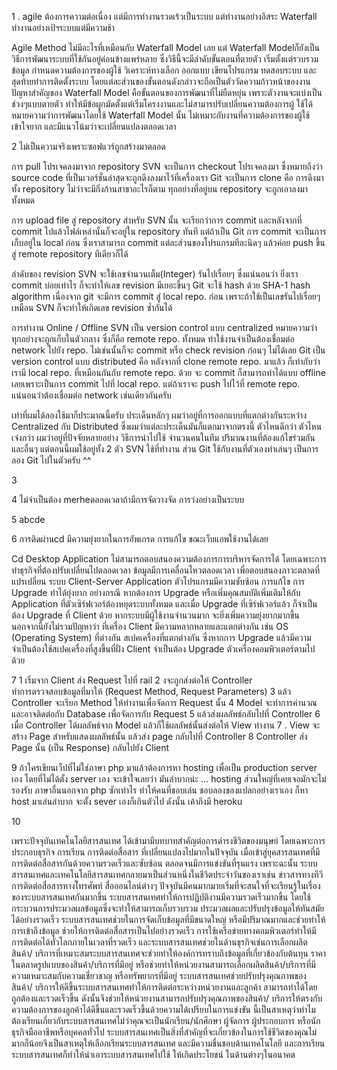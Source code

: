 1 . agile ต้องการความต่อเนื่อง แต่มีการทำงานรวดเร้วเป็นระบบ    แต่ทำงานอย่างอิสระ
  Waterfall ทำงานอย่างเป้ฯระบบแต่มีความช้า
     

 Agile Method ไม่มีอะไรที่เหมือนกับ Waterfall Model เลย แต่ Waterfall Modelก็ยังเป็นวิธีการพัฒนาระบบที่ใช้กันอยู่ค่อนข้างแพร่หลาย ซึ่งวิธีนี้จะมีลำดับขั้นตอนที่ตายตัว เริ่มตั้งแต่รวบรวมข้อมูล กำหนดความต้องการของผู้ใช้ วิเคราะห์ทางเลือก ออกแบบ เขียนโปรแกรม ทดสอบระบบ และสุดท้ายทำการติดตั้งระบบ โดยแต่ละส่วนของขั้นตอนดังกล่าวจะถือเป็นตัววัดความก้าวหน้าของงาน ปัญหาสำคัญของ Waterfall Model คือขั้นตอนของการพัฒนาที่ไม่ยืดหยุ่น เพราะตัวงานจะแบ่งเป็นช่วงๆแบบตายตัว ทำให้มีข้อผูกมัดตั้งแต่เริ่มโครงงานและไม่สามารปรับเปลี่ยนความต้องการผู้ ใช้ได้ หมายความว่าการพัฒนาโดยใช้ Waterfall Model นั้น ไม่เหมาะกับงานที่ความต้องการของผู้ใช้เข้าใจยาก และมีแนวโน้มว่าจะเปลี่ยนแปลงตลอดเวลา


2  ไม่เป็นความจริงเพราะซอฟแวร์ถูกสร้างมาตลอด 

การ pull โปรเจคลงมาจาก repository
SVN จะเป็นการ checkout โปรเจคลงมา ซึ่งหมายถึงว่า source code ที่เป็นเวอร์ชั่นล่าสุดจะถูกดึงลงมาไว้ที่เครื่องเรา
Git จะเป็นการ clone คือ การดึงมาทั้ง repository ไม่ว่าจะมีกิ่งก้านสาขาอะไรก็ตาม ทุกอย่างที่อยู่บน repository จะถูกเอาลงมาทั้งหมด

การ upload file สู่ repository
สำหรับ SVN นั้น จะเรียกว่าการ commit และหลังจากที่ commit ไปแล้วไฟล์เหล่านั้นก็จะอยู่ใน repository ทันที แต่ถ้าเป็น Git การ commit จะเป็นการเก็บอยู่ใน local ก่อน ซึ่งเราสามารถ commit แต่ละส่วนของโปรแกรมทีละนิดๆ แล้วค่อย push ขึ้นสู่ remote repository ทีเดียวก็ได้

ลำดับของ revision
SVN จะใช้เลขจำนวนเต็ม(Integer) รันไปเรื่อยๆ ซึ่งแน่นอนว่า ยิ่งเรา commit บ่อยเท่าไร ก็จะทำให้เลข revision มีเยอะขึ้นๆ
Git จะใช้ hash ด้วย SHA-1 hash algorithm เนื่องจาก git จะมีการ commit สู่ local repo. ก่อน เพราะถ้าใช้เป็นเลขรันไปเรื่อยๆเหมือน SVN ก็จะทำให้เกิดเลข revision ซ้ำกันได้


การทำงาน Online / Offline
SVN เป็น version control แบบ centralized หมายความว่า ทุกอย่างจะถูกเก็บในตัวกลาง ซึ่งก็คือ remote repo. ทั้งหมด ทำใช้งานจำเป็นต้องเชื่อมต่อ network ไปยัง repo. ไม่เช่นนั้นก็จะ commit หรือ check revision ก่อนๆ ไม่ได้เลย
Git เป็น version control แบบ distributed คือ หลังจากที่ clone remote repo. มาแล้ว ก็เท่ากับว่าเรามี local repo. ที่เหมือนกันกับ remote repo. ด้วย จะ commit ก็สามารถทำได้แบบ offline เลยเพราะเป็นการ commit ไปที่ local repo. แต่ถ้าเราจะ push ไปไว้ที่ remote repo. แน่นอนว่าต้องเชื่อมต่อ network เช่นเดียวกันครับ


เท่าที่ผมได้ลองใช้มาก็ประมาณนี้ครับ ประเด็นหลักๆ ผมว่าอยู่ที่การออกแบบที่แตกต่างกันระหว่าง Centralized กับ Distributed ซึ่งผมว่าแต่ละประเด็นมันก็แตกมาจากตรงนี้ ตัวไหนดีกว่า ตัวไหนเจ๋งกว่า ผมว่าอยู่ที่ปัจจัยหลายอย่าง วิธีการนำไปใช้ จำนวนคนในทีม ปริมาณงานที่ต้องแก้ไขร่วมกัน และอื่นๆ แต่ตอนนี้ผมใช้อยู่ทั้ง 2 ตัว SVN ใช้ที่ทำงาน ส่วน Git ใช้กับงานที่ตัวเองทำเล่นๆ เป็นการลอง Git ไปในตัวครับ ^^

3 


4 ไม่จำเป็นต้อง merheตลอดเวลาถ้ามีการจัดวางจัด การว่งอย่างเป็นระบบ

5  abcde

6
การติดผ่านcd มีความยุ่งยากในการอัพเกรด การแก้ไข ขณะเว็บแอพใช้งานได้เลย

Cd   Desktop Application ไม่สามารถตอบสนองความต้องการการบริหารจัดการได้ โดยเฉพาะการทำธุรกิจที่ต้องปรับเปลี่ยนไปตลอดเวลา ข้อมูลมีการเคลื่อนไหวตลอดเวลา เพื่อตอบสนองภาวะตลาดที่แปรเปลี่ยน ระบบ Client-Server Application ตัวโปรแกรมมีความซับซ้อน การแก้ไข การ Upgrade ทำได้ยุ่งยาก อย่างกรณี หากต้องการ Upgrade หรือเพิ่มคุณสมบัติเพิ่มเติมให้กับ Application ที่ตัวเซิร์ฟเวอร์ต้องหยุดระบบทั้งหมด และเมื่อ Upgrade ที่เซิร์ฟเวอร์แล้ว ก็จำเป็นต้อง Upgrade ที่ Client ด้วย หากระบบมีผู้ใช้งานจำนวนมาก จะยิ่งเพิ่มความยุ่งยากมากขึ้น	
นอกจากนี้ยังไม่รวมปัญหาว่า ที่เครื่อง Client มีความหลากหลายและแตกต่างกัน เช่น OS (Operating System) ที่ต่างกัน สเปคเครื่องที่แตกต่างกัน ซึ่งหากการ Upgrade แล้วมีความจำเป็นต้องใช้สเปคเครื่องที่สูงขึ้นที่ฝั่ง Client จำเป็นต้อง Upgrade ตัวเครื่องคอมพิวเตอร์ตามไปด้วย

7
1	เริ่มจาก Client ส่ง Request ไปที่ rail
2	งจะถูกส่งต่อให้ Controller  
ทำการตรวจสอบข้อมูลที่มาให้ (Request Method, Request Parameters) 
3	แล้ว Controller จะเรียก Method ให้ทำงานเพื่อจัดการ Request นั้น
4	 Model จะทำการคำนวณและอาจติดต่อกับ Database เพื่อจัดการกับ Request
5	แล้วส่งผลลัพธ์กลับไปที่ Controller
6	 เมื่อ Controller ได้ผลลัพธ์จาก Model แล้วก็ใช้ผลลัพธ์นั้นส่งต่อให้ View ทำงาน
7	. View จะสร้าง Page สำหรับแสดงผลลัพธ์นั้น แล้วส่ง page กลับไปที่ Controller 
8	Controller ส่ง Page นั้น (เป็น Response) กลับไปยัง Client

9
ถ้าใครเขียนเว็ปที่ไม่ใช่ภาษา php มาแล้วต้องการหา hosting เพื่อเป็น production server เอง โดยที่ไม่ได้ตั้ง server เอง จะเข้าใจเลยว่า มันลําบากน่ะ … hosting ส่วนใหญ่ที่เคยเจอมักจะไม่รองรับ ภาษาอื่นนอกจาก php ซักเท่าไร ทําให้คนที่ชอบเล่น ชอบลองของแปลกอย่างเราเอง ก็หา host มาเล่นลําบาก จะตั้ง sever เองก็เกินตัวไป ดังนั้น เค้าถึงมี heroku

10

  เพราะปัจจุบันเทคโนโลยีสารสนเทศ ได้เข้ามามีบทบาทสำคัญต่อการดำรงชีวิตของมนุษย์ โดยเฉพาะการประกอบธุรกิจ การเรียน การติดต่อสื่อสาร ที่เปลี่ยนแปลงไปมากในปัจจุบัน เมื่อเข้าสู่ยุคสารสนเทศที่มีการติดต่อสื่อสารกันด้วยความรวดเร็วและซับซ้อน ตลอดจนมีการแข่งขันที่รุนแรง เพราะฉะนั้น ระบบสารสนเทศและเทคโนโลยีสารสนเทศกลายมาเป็นส่วนหนึ่งในชีวิตประจำวันของเราเช่น ข่าวสารทางทีวี การติดต่อสื่อสารทางโ่ทรศัพท์ สื่อออนไลน์ต่างๆ 
       ปัจจุบันมีคนมากมายเริ่มที่จะสนใจที่จะเรียนรู้ในเรื่องของระบบสารสนเทศกันมากขึ้น ระบบสารสนเทศทำให้การปฏิบัติงานมีความรวดเร็วมากขึ้น โดยใช้กระบวนการประมวลผลข้อมูลซึ่งจะทำให้สามารถเก็บรวบรวม ประมวลผลและปรับปรุงข้อมูลให้ทันสมัยได้อย่างรวดเร็ว ระบบสารสนเทศช่วยในการจัดเก็บข้อมูลที่มีขนาดใหญ่ หรือมีปริมาณมากและช่วยทำให้การเข้าถึงข้อมูล ช่วยให้การติดต่อสื่อสารเป็นไปอย่างรวดเร็ว การใช้เครือข่ายทางคอมพิวเตอร์ทำให้มีการติดต่อได้ทั่วโลกภายในเวลาที่รวดเร็ว 
         และระบบสารสนเทศช่วยในด้านธุรกิจเช่นการเลือกผลิตสินค้า/ บริการที่เหมาะสมระบบสารสนเทศจะช่วยทำให้องค์การทราบถึงข้อมูลที่เกี่ยวข้องกับต้นทุน ราคาในตลาดรูปแบบของสินค้า/บริการที่มีอยู่ หรือช่วยทำให้หน่วยงานสามารถเลือกผลิตสินค้า/บริการที่มีความเหมาะสมกับความเชี่ยวชาญ หรือทรัพยากรที่มีอยู่ ระบบสารสนเทศช่วยปรับปรุงคุณภาพของสินค้า/ บริการให้ดีขึ้นระบบสารสนเทศทำให้การติดต่อระหว่างหน่วยงานและลูกค้า สามารถทำได้โดยถูกต้องและรวดเร็วขึ้น ดังนั้นจึงช่วยให้หน่วยงานสามารถปรับปรุงคุณภาพของสินค้า/ บริการให้ตรงกับความต้องการของลูกค้าได้ดีขึ้นและรวดเร็วขึ้นด้วยความได้เปรียบในการแข่งขัน
         นี้เป็นสาเหตุว่าทำไมต้องเรียนเกี่ยวกับระบบสารสนเทศไม่ว่าคุณจะเป็นนักเรียน/นักศึกษา ผู้จัดการ ผู้ประกอบการ หรือนักธุรกิจมืออาชีพหรือบุคคลทั่วไป ระบบสารสนเทศเป็นสิ่งที่สำคัญที่จะเกี่ยวข้องในการใช้ชีวิตของคุณไม่มากก็น้อยจึงเป็นสาเหตุให้เลือกเรียนระบบสารสนเทศ และมีความชื่นชอบด้านเทคโนโลยี และการเรียนระบบสารสนเทศก็ทำให้นำเอาระบบสารสนเทศไปใช้ ให้เกิดประโยชน์ ในด้านต่างๆในอนาคต
 


